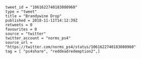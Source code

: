 ```
tweet_id = "1061622740183080960"
type = "tweet"
title = "Brandywine Drop"
published = 2018-11-11T14:12:39Z
retweets = 0
favourites = 0
source = "twitter"
twitter_account = "norms_ps4"
source_url = "https://twitter.com/norms_ps4/status/1061622740183080960"
tag = [ "ps4share", "reddeadredemption2",]
```

<p class='image'><img src='https://mnf.m17s.net/2018/11/11/DrukQLxX0AIisvp.jpg' alt=''></p>

